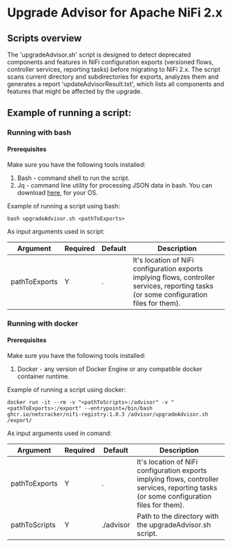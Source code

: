 # Upgrade Advisor for Apache NiFi 2.x

## Scripts overview

The 'upgradeAdvisor.sh' script is designed to detect deprecated components and features in NiFi configuration exports (versioned flows, controller services, reporting tasks) before migrating to NiFi 2.x.
The script scans current directory and subdirectories for exports, analyzes them and generates a report 'updateAdvisorResult.txt', which lists all components and features that might be affected by the upgrade.

## Example of running a script:

### Running with bash

#### Prerequisites

Make sure you have the following tools installed:
1. Bash - command shell to run the script.
2. Jq - command line utility for processing JSON data in bash. You can download [here](https://jqlang.org/download/), for your OS.

Example of running a script using bash:

`bash upgradeAdvisor.sh <pathToExports>`

As input arguments used in script:

| Argument      | Required | Default | Description                                                                                                                              |
|---------------|----------|---------|------------------------------------------------------------------------------------------------------------------------------------------|
| pathToExports | Y        | .       | It's location of NiFi configuration exports implying flows, controller services, reporting tasks (or some configuration files for them). |

### Running with docker

#### Prerequisites

Make sure you have the following tools installed:
1. Docker - any version of Docker Engine or any compatible docker container runtime.

Example of running a script using docker:

`docker run -it --rm -v "<pathToScripts>:/advisor" -v "<pathToExports>:/export" --entrypoint=/bin/bash ghcr.io/netcracker/nifi-registry:1.0.3 /advisor/upgradeAdvisor.sh /export/`

As input arguments used in comand:

| Argument      | Required | Default   | Description                                                                                                                              |
|---------------|----------|-----------|------------------------------------------------------------------------------------------------------------------------------------------|
| pathToExports | Y        | .         | It's location of NiFi configuration exports implying flows, controller services, reporting tasks (or some configuration files for them). |
| pathToScripts | Y        | ./advisor | Path to the directory with the upgradeAdvisor.sh script.                                                                                 |
